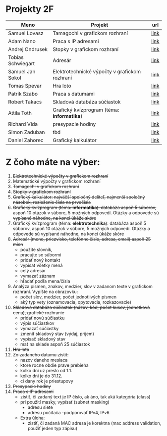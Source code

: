 # Projekty 2F
Meno|Projekt|url
-|-|-|
Samuel Lovasz |Tamagochi v grafickom rozhraní |[link](https://trello.com/c/EDD2DM6V/1-samuel-lov%C3%A1sz-projekt)
Adam Nano| Praca s IP adresami | [link](https://trello.com/c/EDudAD68/2-adam-na%C5%84o-projekt)
Andrej Ondrusek | Stopky v grafickom rozhraní |[link](https://trello.com/c/oiqN5dBw/3-andrej-ondru%C5%A1ek-projekt)
Tobias Schwiegart | Adresár |[link](https://trello.com/c/qVloD2hV/4-tobias-schweigart-projekt)
Samuel Jan Sokol | Elektrotechnické výpočty v grafickom rozhraní |[link](https://trello.com/c/vQIybvdD/5-samuel-sokol-projekt)
Tomas Spevar | Hra loto |[link](https://trello.com/c/cwSmSHEY/6-tom%C3%A1%C5%A1-spev%C3%A1r-projekt)
Patrik Szabo | Praca s datumami |[link](https://trello.com/c/Jps15wFs/7-patrik-szabo-projekt)
Robert Takacs | Skladová databáza súčiastok |[link](https://trello.com/c/8QevU1Zu/8-robert-tak%C3%A1cs-projekt)
Attila Toth | Grafický kvízprogram (téma: **informatika**) |[link](https://trello.com/c/4cIPPreX/9-attila-t%C3%B3th-projekt)
Richard Vida | presypacie hodiny |[link](https://trello.com/c/rg84t45J/10-richard-vida-projekt)
Simon Zaduban | tbd |[link](https://trello.com/c/5quZ6R8q/11-simon-zaduban-projekt)
Daniel Zahorec| Grafický kalkulátor |[link](https://trello.com/c/1iwYMFe0/12-daniel-z%C3%A1horec-projekt)

# Z čoho máte na výber:
1. ~~Elektrotechnické výpočty v grafickom rozhraní~~
1. Matematické výpočty v grafickom rozhraní
1. ~~Tamagochi v grafickom rozhraní~~
1. ~~Stopky v grafickom rozhraní~~
1. ~~Grafický kalkulátor: najväčší spoločný deliteľ, najmenší spoločný násobok, rozloženie čísla na prvočísla~~
1. ~~Grafický kvízprogram (téma: **informatika**): databáza aspoň 5 súborov, aspoň 10 otázok v súbore, 5 možných odpovedí. Otázky a odpovede sú vypísané náhodne, na konci úkáže skóre~~
1. Grafický kvízprogram (téma: **elektrotechnika**): databáza aspoň 5 súborov, aspoň 10 otázok v súbore, 5 možných odpovedí. Otázky a odpovede sú vypísané náhodne, na konci úkáže skóre
1. ~~Adresár (meno, priezvisko, telefónne číslo, adresa, email) aspoň 25 mien~~
    - použite slovník, 
    - pracujte so súbormi 
    - pridať nový kontakt
    - vypísať všetky mená
    - celý adresár
    - vymazať záznam
    - hľadať podľa mena/čísla
1. Analýza písmen, znakov, medzier, slov v zadanom texte v grafickom rozhraní. Vypíšte na obrazovku:
    - počet slov, medzier, počet jednotlivých písmen
    - aký typ vety (oznamovacia, opytovacia, rozkazovacie)
1. ~~Skladová databáza súčiastok (názov, kód, počet kusov, jednotková cena), grafické rozhranie~~
    - pridať novú súčiastku
    - výpis súčiastkov
    - vymazať súčiastky
    - zmeniť skladový stav (výdaj, príjem)
    - vypísač skladový stav
    - mať na sklade aspoň 25 súčiastok
1. ~~Hra loto~~
1. ~~Zo zadaneho datumu zistit:~~
    - nazov daneho mesiaca
    - ktore rocne obdie prave prebieha
    - kolko dni uz preslo od 1.1.
    - kolko dni je do 31.12.
    - ci dany rok je priestupovy
1. ~~Presypacie hodiny~~
1. ~~Praca s IP adresami~~
    - zistiť, či zadaný text je IP číslo, ak áno, tak aká kategória (class)
    - pri použití masky, vypísať (subnet masking)
        - adresu siete
        - adresu počítača
    -podporovať IPv4, IPv6
    - Extra úloha:
        - zistiť, či zadaná MAC adresa je korektna (mac address validation, použiť jeden typ zápisu)

